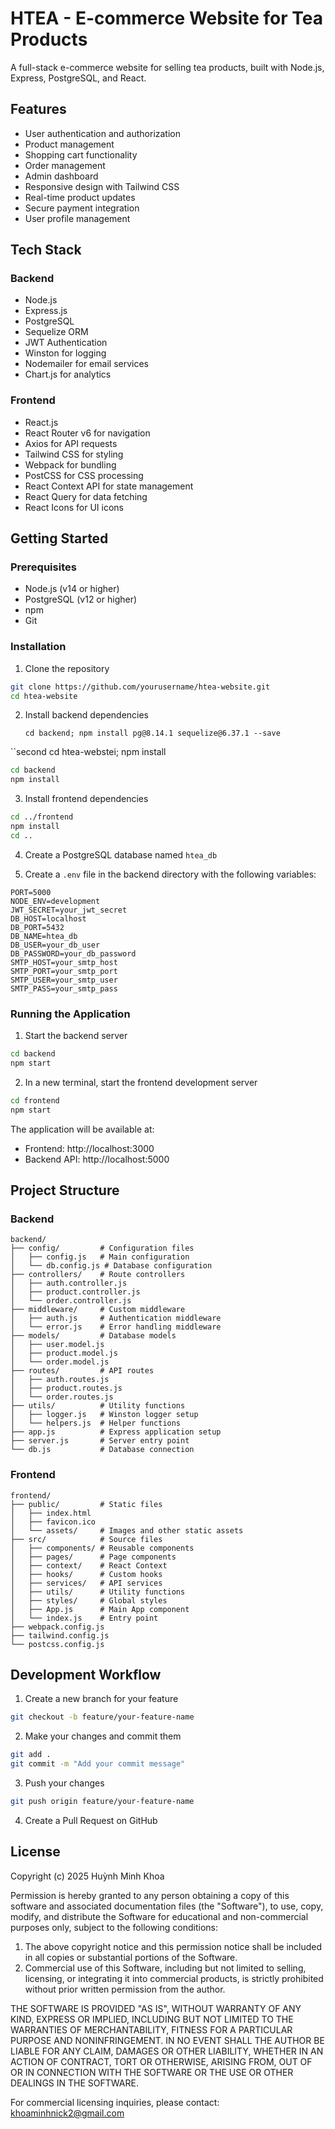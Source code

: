 # HTEA - E-commerce Website for Tea Products

A full-stack e-commerce website for selling tea products, built with Node.js, Express, PostgreSQL, and React.

## Features

- User authentication and authorization
- Product management
- Shopping cart functionality
- Order management
- Admin dashboard
- Responsive design with Tailwind CSS
- Real-time product updates
- Secure payment integration
- User profile management

## Tech Stack

### Backend
- Node.js
- Express.js
- PostgreSQL
- Sequelize ORM
- JWT Authentication
- Winston for logging
- Nodemailer for email services
- Chart.js for analytics

### Frontend
- React.js
- React Router v6 for navigation
- Axios for API requests
- Tailwind CSS for styling
- Webpack for bundling
- PostCSS for CSS processing
- React Context API for state management
- React Query for data fetching
- React Icons for UI icons

## Getting Started

### Prerequisites
- Node.js (v14 or higher)
- PostgreSQL (v12 or higher)
- npm
- Git

### Installation

1. Clone the repository
```bash
git clone https://github.com/yourusername/htea-website.git
cd htea-website
```

2. Install backend dependencies
   ```frist
   cd backend; npm install pg@8.14.1 sequelize@6.37.1 --save
``second
  cd htea-webstei; npm install
```bash
cd backend
npm install
```

3. Install frontend dependencies
```bash
cd ../frontend
npm install
cd ..
```

4. Create a PostgreSQL database named `htea_db`

5. Create a `.env` file in the backend directory with the following variables:
```
PORT=5000
NODE_ENV=development
JWT_SECRET=your_jwt_secret
DB_HOST=localhost
DB_PORT=5432
DB_NAME=htea_db
DB_USER=your_db_user
DB_PASSWORD=your_db_password
SMTP_HOST=your_smtp_host
SMTP_PORT=your_smtp_port
SMTP_USER=your_smtp_user
SMTP_PASS=your_smtp_pass
```

### Running the Application

1. Start the backend server
```bash
cd backend
npm start
```

2. In a new terminal, start the frontend development server
```bash
cd frontend
npm start
```

The application will be available at:
- Frontend: http://localhost:3000
- Backend API: http://localhost:5000

## Project Structure

### Backend
```
backend/
├── config/         # Configuration files
│   ├── config.js   # Main configuration
│   └── db.config.js # Database configuration
├── controllers/    # Route controllers
│   ├── auth.controller.js
│   ├── product.controller.js
│   └── order.controller.js
├── middleware/     # Custom middleware
│   ├── auth.js     # Authentication middleware
│   └── error.js    # Error handling middleware
├── models/         # Database models
│   ├── user.model.js
│   ├── product.model.js
│   └── order.model.js
├── routes/         # API routes
│   ├── auth.routes.js
│   ├── product.routes.js
│   └── order.routes.js
├── utils/          # Utility functions
│   ├── logger.js   # Winston logger setup
│   └── helpers.js  # Helper functions
├── app.js          # Express application setup
├── server.js       # Server entry point
└── db.js           # Database connection
```

### Frontend
```
frontend/
├── public/         # Static files
│   ├── index.html
│   ├── favicon.ico
│   └── assets/     # Images and other static assets
├── src/            # Source files
│   ├── components/ # Reusable components
│   ├── pages/      # Page components
│   ├── context/    # React Context
│   ├── hooks/      # Custom hooks
│   ├── services/   # API services
│   ├── utils/      # Utility functions
│   ├── styles/     # Global styles
│   ├── App.js      # Main App component
│   └── index.js    # Entry point
├── webpack.config.js
├── tailwind.config.js
└── postcss.config.js
```

## Development Workflow

1. Create a new branch for your feature
```bash
git checkout -b feature/your-feature-name
```

2. Make your changes and commit them
```bash
git add .
git commit -m "Add your commit message"
```

3. Push your changes
```bash
git push origin feature/your-feature-name
```

4. Create a Pull Request on GitHub

## License

Copyright (c) 2025 Huỳnh Minh Khoa

Permission is hereby granted to any person obtaining a copy of this software and associated documentation files (the "Software"), to use, copy, modify, and distribute the Software for educational and non-commercial purposes only, subject to the following conditions:

1. The above copyright notice and this permission notice shall be included in all copies or substantial portions of the Software.
2. Commercial use of this Software, including but not limited to selling, licensing, or integrating it into commercial products, is strictly prohibited without prior written permission from the author.

THE SOFTWARE IS PROVIDED "AS IS", WITHOUT WARRANTY OF ANY KIND, EXPRESS OR IMPLIED, INCLUDING BUT NOT LIMITED TO THE WARRANTIES OF MERCHANTABILITY, FITNESS FOR A PARTICULAR PURPOSE AND NONINFRINGEMENT. IN NO EVENT SHALL THE AUTHOR BE LIABLE FOR ANY CLAIM, DAMAGES OR OTHER LIABILITY, WHETHER IN AN ACTION OF CONTRACT, TORT OR OTHERWISE, ARISING FROM, OUT OF OR IN CONNECTION WITH THE SOFTWARE OR THE USE OR OTHER DEALINGS IN THE SOFTWARE.

For commercial licensing inquiries, please contact: khoaminhnick2@gmail.com
